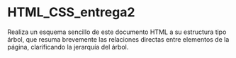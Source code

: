 # HTML_CSS_entrega2
Realiza un esquema sencillo de este documento HTML a su estructura tipo árbol, 
que resuma brevemente las relaciones directas entre elementos de la página, clarificando la jerarquía del árbol.
